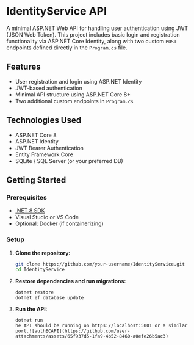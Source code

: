 # IdentityService API

A minimal ASP.NET Web API for handling user authentication using JWT (JSON Web Token). This project includes basic login and registration functionality via ASP.NET Core Identity, along with two custom `POST` endpoints defined directly in the `Program.cs` file.

## Features

- User registration and login using ASP.NET Identity
- JWT-based authentication
- Minimal API structure using ASP.NET Core 8+
- Two additional custom endpoints in `Program.cs`

## Technologies Used

- ASP.NET Core 8
- ASP.NET Identity
- JWT Bearer Authentication
- Entity Framework Core
- SQLite / SQL Server (or your preferred DB)

## Getting Started

### Prerequisites

- [.NET 8 SDK](https://dotnet.microsoft.com/en-us/download)
- Visual Studio or VS Code
- Optional: Docker (if containerizing)

### Setup

1. **Clone the repository:**

   ```bash
   git clone https://github.com/your-username/IdentityService.git
   cd IdentityService

2. **Restore dependencies and run migrations:**
   ```
   dotnet restore
   dotnet ef database update

3. **Run the API:**
   ```
   dotnet run
   he API should be running on https://localhost:5001 or a similar port.![authECAPI](https://github.com/user-attachments/assets/65f937d5-1fa9-4b52-8460-a0efe26b5ac3)

   

